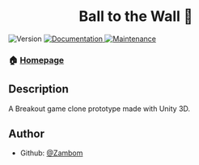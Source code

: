 <h1 align="center">Ball to the Wall 👋</h1>
<p>
  <img alt="Version" src="https://img.shields.io/badge/version-alpha-blue.svg?cacheSeconds=2592000" />
  <a href="https://github.com/Zambom/Balls_to_the_Wall#readme" target="_blank">
    <img alt="Documentation" src="https://img.shields.io/badge/documentation-yes-brightgreen.svg" />
  </a>
  <a href="https://github.com/Zambom/Balls_to_the_Wall/graphs/commit-activity" target="_blank">
    <img alt="Maintenance" src="https://img.shields.io/badge/Maintained%3F-yes-green.svg" />
  </a>
</p>

### 🏠 [Homepage](https://github.com/Zambom/Balls_to_the_Wall)

## Description

A Breakout game clone prototype made with Unity 3D.

## Author

- Github: [@Zambom](https://github.com/Zambom)
